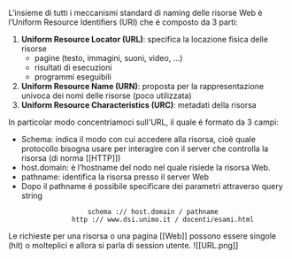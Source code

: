 L’insieme di tutti i meccanismi standard di naming delle risorse Web è l’Uniform Resource Identifiers (URI) che é composto da 3 parti:
1. **Uniform Resource Locator (URL)**: specifica la locazione fisica delle risorse
	- pagine (testo, immagini, suoni, video, ...)  
	- risultati di esecuzioni  
	- programmi eseguibili
1. **Uniform Resource Name (URN)**: proposta per la rappresentazione univoca dei nomi delle risorse (poco utilizzata)
2. **Uniform Resource Characteristics (URC)**: metadati della risorsa

In particolar modo concentriamoci sull'URL, il quale é formato da 3 campi:
- Schema: indica il modo con cui accedere alla risorsa, cioè quale protocollo bisogna usare per interagire con il server che controlla la risorsa (di norma [[HTTP]])
- host.domain: è l’hostname del nodo nel quale risiede la risorsa Web.
- pathname: identifica la risorsa presso il server Web
- Dopo il pathname é possibile specificare dei parametri attraverso query string
```url
					schema :// host.domain / pathname  
				http :// www.dsi.unimo.it / docenti/esami.html
```

Le richieste per una risorsa o una pagina [[Web]] possono essere singole (hit) o molteplici e allora si parla di session utente.
![[URL.png]]


